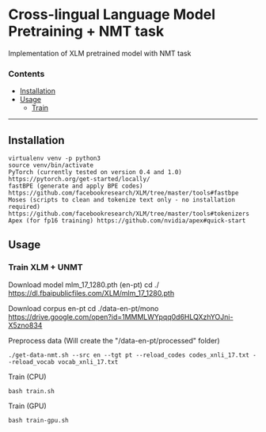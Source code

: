 # Cross-lingual Language Model Pretraining + NMT taskImplementation of XLM pretrained model with NMT task### Contents* [Installation](#installation)* [Usage](#usage)  * [Train](#train)---## Installation```virtualenv venv -p python3source venv/bin/activatePyTorch (currently tested on version 0.4 and 1.0) https://pytorch.org/get-started/locally/fastBPE (generate and apply BPE codes) https://github.com/facebookresearch/XLM/tree/master/tools#fastbpeMoses (scripts to clean and tokenize text only - no installation required) https://github.com/facebookresearch/XLM/tree/master/tools#tokenizersApex (for fp16 training) https://github.com/nvidia/apex#quick-start```## Usage### Train XLM + UNMTDownload model mlm_17_1280.pth (en-pt)cd ./https://dl.fbaipublicfiles.com/XLM/mlm_17_1280.pthDownload corpus en-ptcd ./data-en-pt/monohttps://drive.google.com/open?id=1MMMLWYpqq0d6HLQXzhYOJni-X5zno834Preprocess data (Will create the "/data-en-pt/processed" folder)```./get-data-nmt.sh --src en --tgt pt --reload_codes codes_xnli_17.txt --reload_vocab vocab_xnli_17.txt```Train (CPU)```bash train.sh```Train (GPU)```bash train-gpu.sh```